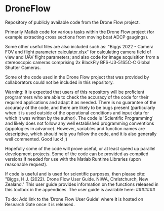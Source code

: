 # DroneFlow
Repository of publicly available code from the Drone Flow project.

Primarily Matlab code for various tasks within the Drone Flow project (for example extracting cross sections from moving boat ADCP gaugings).

Some other useful files are also included such as: "Biggs 2022 - Camera FOV and flight parameter calculator.xlsx" for calculating camera field of view and UAV flight parameters; and also code for image acquisition from a stereoscopic cameras comprising 2x BlackFly BFS-U3-51S5C-C Global Shutter Cameras.

Some of the code used in the Drone Flow project that was provided by collaborators could not be included in this repository.

Warning: It is expected that users of this repository will be proficient programmers who are able to check the accuracy of the code for their required applications and adapt it as needed. There is no guarantee of the accuracy of the code, and there are likely to be bugs present (particularly when it is used outside of the operational conditions and input data for which it was written by the author). The code is 'Scientific Programming' and likely does not follow any well established programming conventions (appologies in advance). However, variables and function names are descriptive, which should help you follow the code, and it is also generally well commented. Good luck! ;)

Hopefully some of the code will prove useful, or at least speed up parallel development projects. Some of the code can be provided as compiled versions if needed for use with the Matlab Runtime Libraries (upon reasonable request).

If code is useful and is used for scientific purposes, then please cite: "Biggs, H.J. (2022). Drone Flow User Guide. NIWA, Christchurch, New Zealand."
This user guide provides information on the functions released in this toolbox in the appendices. The user guide is available here: #######

To do:
Add link to the 'Drone Flow User Guide' where it is hosted on Research Gate once it is released.
